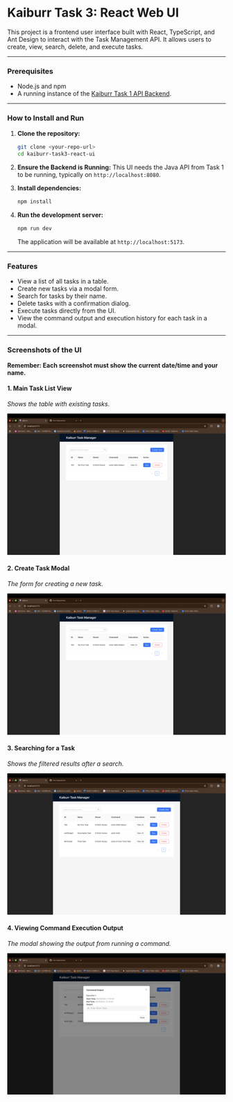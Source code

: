 # Kaiburr Task 3: React Web UI

This project is a frontend user interface built with React, TypeScript, and Ant Design to interact with the Task Management API. It allows users to create, view, search, delete, and execute tasks.

---

### Prerequisites

- Node.js and npm
- A running instance of the [Kaiburr Task 1 API Backend](link-to-your-task1-repo).

---

### How to Install and Run

1.  **Clone the repository:**
    ```bash
    git clone <your-repo-url>
    cd kaiburr-task3-react-ui
    ```

2.  **Ensure the Backend is Running:** This UI needs the Java API from Task 1 to be running, typically on `http://localhost:8080`.

3.  **Install dependencies:**
    ```bash
    npm install
    ```

4.  **Run the development server:**
    ```bash
    npm run dev
    ```
    The application will be available at `http://localhost:5173`.

---

### Features

- View a list of all tasks in a table.
- Create new tasks via a modal form.
- Search for tasks by their name.
- Delete tasks with a confirmation dialog.
- Execute tasks directly from the UI.
- View the command output and execution history for each task in a modal.

---

### Screenshots of the UI

**Remember: Each screenshot must show the current date/time and your name.**

#### 1. Main Task List View

*Shows the table with existing tasks.*

![Main View](screenshot-main-view.png)

#### 2. Create Task Modal

*The form for creating a new task.*

![Create Task Modal](screenshot-main-view.png)

#### 3. Searching for a Task

*Shows the filtered results after a search.*

![Search Results](screenshot-search.png)

#### 4. Viewing Command Execution Output

*The modal showing the output from running a command.*

![Execution Output Modal](screenshot-output-modal.png)

